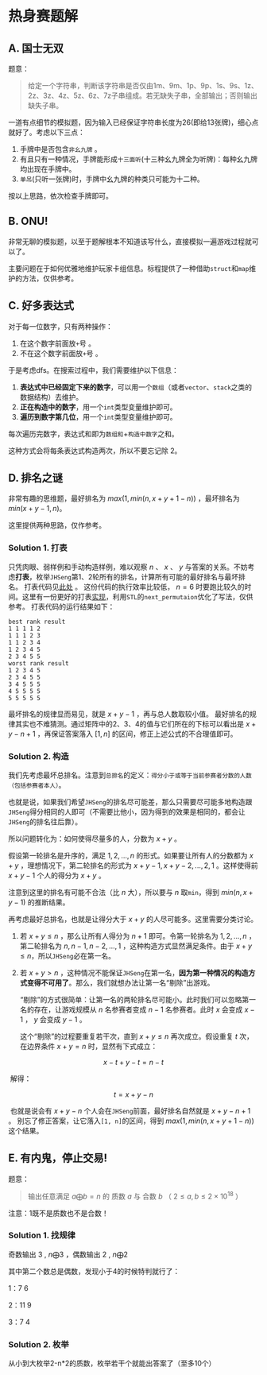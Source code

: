 # 热身赛题解

## A. 国士无双

题意：  

> 给定一个字符串，判断该字符串是否仅由1m、9m、1p、9p、1s、9s、1z、2z、3z、4z、5z、6z、7z子串组成。若无缺失子串，全部输出；否则输出缺失子串。  

一道有点细节的模拟题，因为输入已经保证字符串长度为26(即给13张牌)，细心点就好了。考虑以下三点：  
1. 手牌中是否包含`非幺九牌`  。
2. 有且只有一种情况，手牌能形成`十三面听`(十三种幺九牌全为听牌)：每种幺九牌均出现在手牌中。    
3. `单吊`(只听一张牌)时，手牌中幺九牌的种类只可能为十二种。  

按以上思路，依次检查手牌即可。  

## B. ONU!

非常无聊的模拟题，以至于题解根本不知道该写什么，直接模拟一遍游戏过程就可以了。 

主要问题在于如何优雅地维护玩家卡组信息。标程提供了一种借助`struct`和`map`维护的方法，仅供参考。 

## C. 好多表达式

对于每一位数字，只有两种操作：  

1. 在这个数字前面放`+`号  。
2. 不在这个数字前面放`+`号  。

于是考虑dfs。在搜索过程中，我们需要维护以下信息：  

1. **表达式中已经固定下来的数字**，可以用一个`数组`（或者`vector`、`stack`之类的数据结构）去维护。  
2. **正在构造中的数字**，用一个`int`类型变量维护即可。  
3. **遍历到数字第几位**，用一个`int`类型变量维护即可。  

每次遍历完数字，表达式和即为`数组和`+`构造中数字`之和。 

这种方式会将每条表达式构造两次，所以不要忘记除 $2$。  

## D. 排名之谜

非常有趣的思维题，最好排名为 $max(1, min(n, x + y + 1 - n))$ ，最坏排名为 $min(x + y - 1, n)$ ​。 

这里提供两种思路，仅作参考。  

### Solution 1. 打表

只凭肉眼、弱样例和手动构造样例，难以观察 $n$ 、 $x$ 、 $y$ 与答案的关系。不妨考虑**打表**，枚举`JHSeng`第1、2轮所有的排名，计算所有可能的最好排名与最坏排名。 
打表代码见[此处](https://github.com/TzeHimSung/NewbieCupWarmup/blob/main/D/bruteforce.cpp) 。
这份代码的执行效率比较低， $n=6$ 时要跑比较久的时间。这里有一份更好的打表[实现](https://github.com/TzeHimSung/NewbieCupWarmup/blob/main/D/bruteforce2.cpp)，利用`STL`的`next_permutaion`优化了写法，仅供参考。 
打表代码的运行结果如下：

```shell
best rank result
1 1 1 1 2 
1 1 1 2 3 
1 1 2 3 4 
1 2 3 4 5 
2 3 4 5 5 
worst rank result 
1 2 3 4 5 
2 3 4 5 5 
3 4 5 5 5 
4 5 5 5 5 
5 5 5 5 5
```
最坏排名的规律显而易见，就是 $x+y-1$ ，再与总人数取较小值。 
最好排名的规律其实也不难猜测。通过矩阵中的2、3、4的值与它们所在的下标可以看出是 $x+y-n+1$ ，再保证答案落入 $[1, n]$ 的区间，修正上述公式的不合理值即可。  

### Solution 2. 构造

我们先考虑最坏总排名。注意到`总排名`的定义：`得分小于或等于当前参赛者分数的人数（包括参赛者本人）`。 

也就是说，如果我们希望`JHSeng`的排名尽可能差，那么只需要尽可能多地构造跟`JHSeng`得分相同的人即可（不需要比他小，因为得到的效果是相同的，都会让`JHSeng`的排名往后靠）。 

所以问题转化为：如何使得尽量多的人，分数为 $x+y$ 。 

假设第一轮排名是升序的，满足 $1, 2, ..., n$ 的形式。如果要让所有人的分数都为 $x+y$ ，理想情况下，第二轮排名的形式为 $x+y-1, x+y-2, ..., 2, 1$ 。这样使得前 $x+y-1$ 个人的得分为 $x+y$ ​​。 

注意到这里的排名有可能不合法（比 $n$ 大），所以要与 $n$ 取`min`，得到 $min(n, x+y-1)$ 的推断结果。 

再考虑最好总排名，也就是让得分大于 $x+y$ 的人尽可能多。这里需要分类讨论。  

1. 若 $x+y \le n$ ，那么让所有人得分为 $n+1$ 即可。令第一轮排名为 $1, 2, ..., n$ ，第二轮排名为 $n, n-1, n-2, ..., 1$ ，这种构造方式显然满足条件。由于 $x+y \le n$ ​，所以`JHSeng`必在第一名。

2. 若 $x+y \gt n$ ，这种情况不能保证`JHSeng`在第一名，**因为第一种情况的构造方式变得不可用了**。那么，我们就想办法让第一名“剔除”出游戏。

   “剔除”的方式很简单：让第一名的两轮排名尽可能小。此时我们可以忽略第一名的存在，让游戏规模从 $n$ 名参赛者变成 $n-1$ 名参赛者。此时 $x$ 会变成 $x-1$ ， $y$ 会变成 $y-1$ 。

   这个“剔除”的过程要重复若干次，直到 $x+y \le n$ 再次成立。假设重复 $t$ 次，在边界条件 $x+y=n$ 时，显然有下式成立：

$$
  x-t+y-t=n-t
$$

​	解得： 

$$
t=x+y-n
$$


​	也就是说会有 $x+y-n$ 个人会在`JHSeng`前面，最好排名自然就是 $x+y-n+1$ 。 别忘了修正答案，让它落入`[1, n]`的区间，得到 $max(1, min(n, x + y + 1 - n))$ 这个结果。

## E. 有内鬼，停止交易!

题意：

> 输出任意满足 $a \bigoplus b = n$ 的 质数 $a$ 与 合数 $b$ （ $2 \leq a,b \leq  2\times 10^{18}$ ）

注意：1既不是质数也不是合数！

### Solution 1. 找规律

奇数输出 $3$ , $n \bigoplus 3$ ，偶数输出 $2$ , $n \bigoplus 2$ 

其中第二个数总是偶数，发现小于4的时候特判就行了：

1：7 6

2：11 9

3：7 4

### Solution 2. 枚举

从小到大枚举2-n*2的质数，枚举若干个就能出答案了（至多10个）
